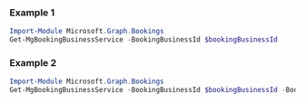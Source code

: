 ### Example 1
``` powershell
Import-Module Microsoft.Graph.Bookings
Get-MgBookingBusinessService -BookingBusinessId $bookingBusinessId
```
### Example 2
``` powershell
Import-Module Microsoft.Graph.Bookings
Get-MgBookingBusinessService -BookingBusinessId $bookingBusinessId -BookingServiceId $bookingServiceId
```
